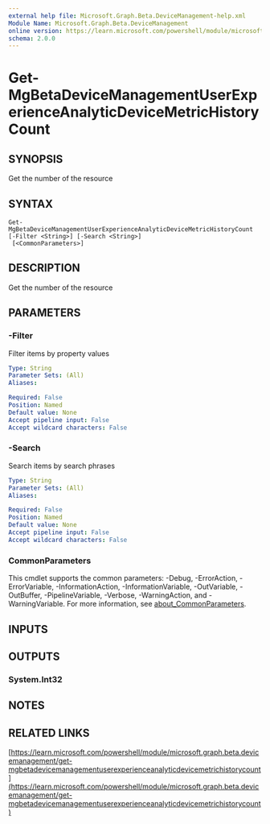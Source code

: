 ```yaml
---
external help file: Microsoft.Graph.Beta.DeviceManagement-help.xml
Module Name: Microsoft.Graph.Beta.DeviceManagement
online version: https://learn.microsoft.com/powershell/module/microsoft.graph.beta.devicemanagement/get-mgbetadevicemanagementuserexperienceanalyticdevicemetrichistorycount
schema: 2.0.0
---
```


# Get-MgBetaDeviceManagementUserExperienceAnalyticDeviceMetricHistoryCount

## SYNOPSIS
Get the number of the resource

## SYNTAX

```
Get-MgBetaDeviceManagementUserExperienceAnalyticDeviceMetricHistoryCount [-Filter <String>] [-Search <String>]
 [<CommonParameters>]
```

## DESCRIPTION
Get the number of the resource

## PARAMETERS

### -Filter
Filter items by property values

```yaml
Type: String
Parameter Sets: (All)
Aliases:

Required: False
Position: Named
Default value: None
Accept pipeline input: False
Accept wildcard characters: False
```

### -Search
Search items by search phrases

```yaml
Type: String
Parameter Sets: (All)
Aliases:

Required: False
Position: Named
Default value: None
Accept pipeline input: False
Accept wildcard characters: False
```

### CommonParameters
This cmdlet supports the common parameters: -Debug, -ErrorAction, -ErrorVariable, -InformationAction, -InformationVariable, -OutVariable, -OutBuffer, -PipelineVariable, -Verbose, -WarningAction, and -WarningVariable. For more information, see [about_CommonParameters](http://go.microsoft.com/fwlink/?LinkID=113216).

## INPUTS

## OUTPUTS

### System.Int32
## NOTES

## RELATED LINKS

[https://learn.microsoft.com/powershell/module/microsoft.graph.beta.devicemanagement/get-mgbetadevicemanagementuserexperienceanalyticdevicemetrichistorycount](https://learn.microsoft.com/powershell/module/microsoft.graph.beta.devicemanagement/get-mgbetadevicemanagementuserexperienceanalyticdevicemetrichistorycount)



